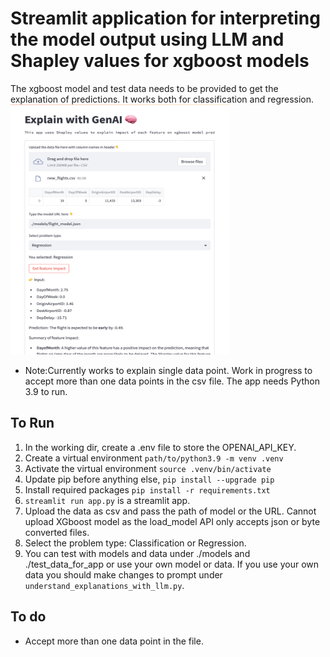 # Streamlit application for interpreting the model output using LLM and Shapley values for xgboost models

The xgboost model and test data needs to be provided to get the explanation of predictions. It works both for classification and regression. 
<img src="imgs/ss1.png" alt= “” width="350" height="400">

* Note:Currently works to explain single data point. Work in progress to accept more than one data points in the csv file. The app needs Python 3.9 to run.

## To Run
1. In the working dir, create a .env file to store the OPENAI_API_KEY.
1. Create a virtual environment `path/to/python3.9 -m venv .venv` 
1. Activate the virtual environment `source .venv/bin/activate`
1. Update pip before anything else, `pip install --upgrade pip`
1. Install required packages `pip install -r requirements.txt`
1. `streamlit run app.py` is a streamlit app.
1. Upload the data as csv and pass the path of model or the URL. Cannot upload XGboost model as the load_model API only accepts json or byte converted files.
1. Select the problem type: Classification or Regression.
1. You can test with models and data under ./models and ./test_data_for_app or use your own model or data. If you use your own data you should make changes to prompt under `understand_explanations_with_llm.py`.

## To do
* Accept more than one data point in the file.

